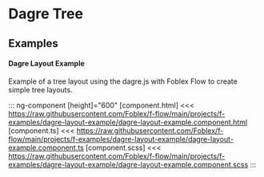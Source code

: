 ﻿# Dagre Tree

## Examples

#### Dagre Layout Example

Example of a tree layout using the dagre.js with Foblex Flow to create simple tree layouts. 

::: ng-component <dagre-layout-example></dagre-layout-example> [height]="600"
[component.html] <<< https://raw.githubusercontent.com/Foblex/f-flow/main/projects/f-examples/dagre-layout-example/dagre-layout-example.component.html
[component.ts] <<< https://raw.githubusercontent.com/Foblex/f-flow/main/projects/f-examples/dagre-layout-example/dagre-layout-example.component.ts
[component.scss] <<< https://raw.githubusercontent.com/Foblex/f-flow/main/projects/f-examples/dagre-layout-example/dagre-layout-example.component.scss
:::

